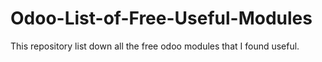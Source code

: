 # Odoo-List-of-Free-Useful-Modules
This repository list down all the free odoo modules that I found useful. 
